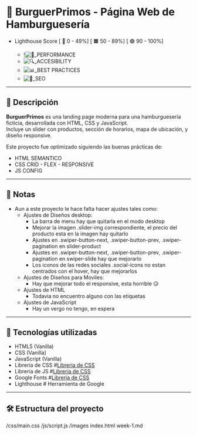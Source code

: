 # 🍔 BurguerPrimos - Página Web de Hamburguesería

- Lighthouse Score [ 🔺 0 - 49%] [ 🟧 50 - 89%] [ 🟢 90 - 100%]

  - !![🚀_PERFORMANCE](https://img.shields.io/badge/🚀_PERFORMANCE-50%25-red)
  - ![🔍_ACCESIBILITY](https://img.shields.io/badge/🔍_ACCESIBILITY-88%25-yellow)
  - ![📊_BEST PRACTICES](https://img.shields.io/badge/📊_BEST_PRACTICES-100%25-green)
  - ![📝_SEO](https://img.shields.io/badge/📝_SEO-83%25-yellow)

---

## 🧾 Descripción

**BurguerPrimos** es una landing page moderna para una hamburguesería ficticia, desarrollada con HTML, CSS y JavaScript.  
Incluye un slider con productos, sección de horarios, mapa de ubicación, y diseño responsive.

Este proyecto fue optimizado siguiendo las buenas prácticas de:
- HTML SEMANTICO
- CSS CRID - FLEX - RESPONSIVE
- JS CONFIG

---

## 📸 Notas

- Aun a este proyecto le hace falta hacer ajustes tales como:
  - Ajustes de Diseños desktop:
    - La barra de menu hay que quitarla en el modo desktop
    - Mejorar la imagen .slider-img correspondiente, el precio del producto esta en la imagen hay quitarlo
    - Ajustes en .swiper-button-next, .swiper-button-prev, .swiper-pagination en slider-product
    - Ajustes en .swiper-button-next, .swiper-button-prev, .swiper-pagination en swiper-slide hay que mejorarlo
    - Los iconos de las redes sociales .social-icons no estan centrados con el hover, hay que mejorarlos
  - Ajustes de Diseños para Moviles:
    - Hay que mejorar todo el responsive, esta horrible 😥
  - Ajustes de HTML
    - Todavia no encuentro alguno con las etiquetas
  - Ajustes de JavaScript
    - Hay un vergo no tengo, en espera

---

## 🚀 Tecnologías utilizadas

- HTML5 (Vanilla)
- CSS (Vanilla)
- JavaScript (Vanilla)
- Libreria de CSS #[Libreria de CSS](https://cdn.jsdelivr.net/npm/swiper/swiper-bundle.min.css)
- Libreria de JS #[Libreria de CSS](https://cdn.jsdelivr.net/npm/swiper/swiper-bundle.min.js)
- Google Fonts #[Libreria de CSS](https://fonts.googleapis.com/css2?family=Poppins:wght@300;400;500;600;700;800;900&display=swap)
- Lighthouse # Herramienta de Google

---

## 🛠️ Estructura del proyecto
/css/main.css
/js/script.js
/images
index.html
week-1.md
